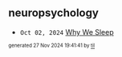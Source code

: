 ## neuropsychology


* <code>Oct 02, 2024</code> [Why We Sleep](2024-10-02T22-03-26-why-we-sleep.md)

<sup><sub>generated 27 Nov 2024 19:41:41 by <a href='https://github.com/senorprogrammer/til'>til</a></sub></sup>
